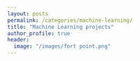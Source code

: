 ```yaml
---
layout: posts
permalink: /categories/machine-learning/
title: "Machine Learning projects"
author_profile: true
header:
  image: "/images/fort point.png"
---
```




